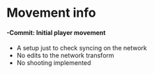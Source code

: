 # Movement info

#### -Commit: Initial player movement

- A setup just to check syncing on the network
- No edits to the network transform
- No shooting implemented
